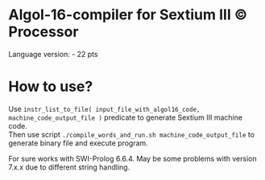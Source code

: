# Algol-16-compiler for Sextium III © Processor

Language version: - 22 pts

# How to use?

Use `instr_list_to_file( input_file_with_algol16_code, machine_code_output_file )` predicate to generate Sextium III machine code.</br>
Then use script `./compile_words_and_run.sh machine_code_output_file` to generate binary file and execute program.

For sure works with SWI-Prolog 6.6.4. May be some problems with version 7.x.x due to different string handling.

